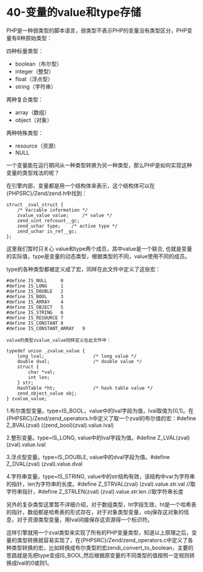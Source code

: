# 40-变量的value和type存储
PHP是一种弱类型的脚本语言，弱类型不表示PHP的变量没有类型区分，PHP变量有8种原始类型：

四种标量类型：

- boolean（布尔型）
- integer（整型）
- float（浮点型）
- string（字符串）

两种复合类型：

- array（数组）
- object（对象）

两种特殊类型：

- resource（资源）
- NULL

一个变量能在运行期间从一种类型转换为另一种类型，那么PHP是如何实现这种变量的类型戏法的呢？

在引擎内部，变量都是用一个结构体来表示，这个结构体可以在{PHPSRC}/Zend/zend.h中找到：

    struct _zval_struct {  
        /* Variable information */  
        zvalue_value value;     /* value */  
        zend_uint refcount__gc;  
        zend_uchar type;    /* active type */  
        zend_uchar is_ref__gc;  
    };

这里我们暂时只关心 value和type两个成员，其中value是一个联合, 也就是变量的实际值，type是变量的动态类型，根据类型的不同，value使用不同的成员。

type的各种类型都被定义成了宏，同样在此文件中定义了这些宏：

    #define IS_NULL     0  
    #define IS_LONG     1  
    #define IS_DOUBLE   2  
    #define IS_BOOL     3  
    #define IS_ARRAY    4  
    #define IS_OBJECT   5  
    #define IS_STRING   6  
    #define IS_RESOURCE 7  
    #define IS_CONSTANT 8  
    #define IS_CONSTANT_ARRAY   9

    value的类型zvalue_value同样定义在此文件中：

    typedef union _zvalue_value {  
        long lval;                  /* long value */  
        double dval;                /* double value */  
        struct {  
            char *val;  
            int len;  
        } str;  
        HashTable *ht;              /* hash table value */  
        zend_object_value obj;  
    } zvalue_value;  

1.布尔类型变量。type=IS_BOOL，value中的lval字段为值，lval取值为(0,1)。在{PHPSRC}/Zend/zend_operators.h中定义了取一个zval的布尔值的宏：#define Z_BVAL(zval)   ((zend_bool)(zval).value.lval)

2.整形变量。type=IS_LONG, value中的lval字段为值。#define Z_LVAL(zval)   (zval).value.lval

3.浮点型变量。type=IS_DOUBLE, value中的dval字段为值。#define Z_DVAL(zval)   (zval).value.dval

4.字符串变量。type=IS_STRING,   value中的str结构有效，该结构中var为字符串的指针，len为字符串的长度。#define Z_STRVAL(zval)   (zval).value.str.val    //取字符串指针，#define Z_STRLEN(zval)   (zval).value.str.len    //取字符串长度

另外的复杂类型这里暂不详细介绍，对于数组类型，ht字段生效，ht是一个哈希表的指针，数组都是哈希表的形式存在，对于对象类型变量，obj保存这对象的信息，对于资源类型变量，用lval间接保存这资源得一个标识符。

这样引擎就用一个zval类型来实现了所有的PHP变量类型，知道以上原理之后，变量的类型转换就容易实现了，在{PHPSRC}/Zend/zend_operators.c中定义了各种类型转换的宏，比如转换成布尔类型的宏zendi_convert_to_boolean，主要的思路就是先把type变成IS_BOOL,然后根据原变量的不同类型的值按照一定规则转换成lval的0或则1。
